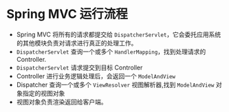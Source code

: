 # Spring MVC 运行流程
- Spring MVC 将所有的请求都提交给 `DispatcherServlet`，它会委托应用系统的其他模块负责对请求进行真正的处理工作。
- `DispatcherServlet` 查询一个或多个 `HandlerMapping`，找到处理请求的 Controller.
- `DispatcherServlet` 请求提交到目标 Controller
- Controller 进行业务逻辑处理后，会返回一个 `ModelAndView`
- Dispatcher 查询一个或多个 `ViewResolver` 视图解析器,找到 `ModelAndView` 对象指定的视图对象
- 视图对象负责渲染返回给客户端。